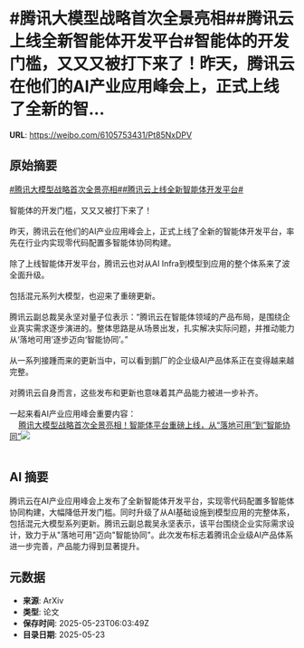 # #腾讯大模型战略首次全景亮相##腾讯云上线全新智能体开发平台#智能体的开发门槛，又又又被打下来了！昨天，腾讯云在他们的AI产业应用峰会上，正式上线了全新的智...

**URL**: https://weibo.com/6105753431/Pt85NxDPV

## 原始摘要

<a href="https://m.weibo.cn/search?containerid=231522type%3D1%26t%3D10%26q%3D%23%E8%85%BE%E8%AE%AF%E5%A4%A7%E6%A8%A1%E5%9E%8B%E6%88%98%E7%95%A5%E9%A6%96%E6%AC%A1%E5%85%A8%E6%99%AF%E4%BA%AE%E7%9B%B8%23&amp;extparam=%23%E8%85%BE%E8%AE%AF%E5%A4%A7%E6%A8%A1%E5%9E%8B%E6%88%98%E7%95%A5%E9%A6%96%E6%AC%A1%E5%85%A8%E6%99%AF%E4%BA%AE%E7%9B%B8%23" data-hide=""><span class="surl-text">#腾讯大模型战略首次全景亮相#</span></a><a href="https://m.weibo.cn/search?containerid=231522type%3D1%26t%3D10%26q%3D%23%E8%85%BE%E8%AE%AF%E4%BA%91%E4%B8%8A%E7%BA%BF%E5%85%A8%E6%96%B0%E6%99%BA%E8%83%BD%E4%BD%93%E5%BC%80%E5%8F%91%E5%B9%B3%E5%8F%B0%23&amp;extparam=%23%E8%85%BE%E8%AE%AF%E4%BA%91%E4%B8%8A%E7%BA%BF%E5%85%A8%E6%96%B0%E6%99%BA%E8%83%BD%E4%BD%93%E5%BC%80%E5%8F%91%E5%B9%B3%E5%8F%B0%23" data-hide=""><span class="surl-text">#腾讯云上线全新智能体开发平台#</span></a><br><br>智能体的开发门槛，又又又被打下来了！<br><br>昨天，腾讯云在他们的AI产业应用峰会上，正式上线了全新的智能体开发平台，率先在行业内实现零代码配置多智能体协同构建。<br><br>除了上线智能体开发平台，腾讯云也对从AI Infra到模型到应用的整个体系来了波全面升级。<br><br>包括混元系列大模型，也迎来了重磅更新。<br><br>腾讯云副总裁吴永坚对量子位表示：“腾讯云在智能体领域的产品布局，是围绕企业真实需求逐步演进的。整体思路是从场景出发，扎实解决实际问题，并推动能力从‘落地可用’逐步迈向‘智能协同’。”<br><br>从一系列接踵而来的更新当中，可以看到鹅厂的企业级AI产品体系正在变得越来越完整。<br><br>对腾讯云自身而言，这些发布和更新也意味着其产品能力被进一步补齐。<br><br>一起来看AI产业应用峰会重要内容：<br><a href="https://weibo.cn/sinaurl?u=https%3A%2F%2Fmp.weixin.qq.com%2Fs%2F5FjibRJ_cFRZ0vEg6DyIOw" data-hide=""><span class="url-icon"><img style="width: 1rem;height: 1rem" src="https://h5.sinaimg.cn/upload/2015/09/25/3/timeline_card_small_web_default.png" referrerpolicy="no-referrer"></span><span class="surl-text">腾讯大模型战略首次全景亮相！智能体平台重磅上线，从“落地可用”到“智能协同”</span></a><img style="" src="https://tvax2.sinaimg.cn/large/006Fd7o3gy1i1p9ijchwsj30zk0jpaqh.jpg" referrerpolicy="no-referrer"><br><br>

## AI 摘要

腾讯云在AI产业应用峰会上发布了全新智能体开发平台，实现零代码配置多智能体协同构建，大幅降低开发门槛。同时升级了从AI基础设施到模型应用的完整体系，包括混元大模型系列更新。腾讯云副总裁吴永坚表示，该平台围绕企业实际需求设计，致力于从"落地可用"迈向"智能协同"。此次发布标志着腾讯企业级AI产品体系进一步完善，产品能力得到显著提升。

## 元数据

- **来源**: ArXiv
- **类型**: 论文
- **保存时间**: 2025-05-23T06:03:49Z
- **目录日期**: 2025-05-23
